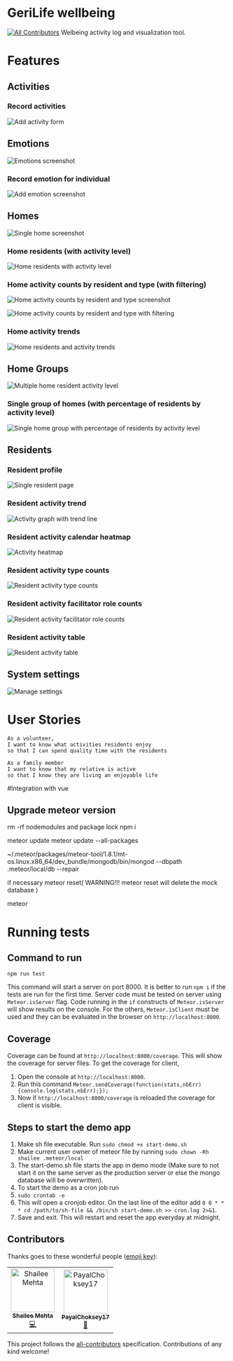 # GeriLife wellbeing
[![All Contributors](https://img.shields.io/badge/all_contributors-2-orange.svg?style=flat-square)](#contributors)
Welbeing activity log and visualization tool.

# Features
## Activities
### Record activities
![Add activity form](https://rawgit.com/GeriLife/wellbeing/develop/docs/screenshots/AddActivity.png)

## Emotions
![Emotions screenshot](https://rawgit.com/GeriLife/wellbeing/develop/docs/screenshots/Emotions.png)

### Record emotion for individual
![Add emotion screenshot](https://rawgit.com/GeriLife/wellbeing/develop/docs/screenshots/Emotions-addEmotion.png)

## Homes
![Single home screenshot](https://rawgit.com/GeriLife/wellbeing/develop/docs/screenshots/Home-withMockData.png)

### Home residents (with activity level)
![Home residents with activity level](https://rawgit.com/GeriLife/wellbeing/develop/docs/screenshots/Home-withMockData-residentsList.png)

### Home activity counts by resident and type (with filtering)
![Home activity counts by resident and type screenshot](https://rawgit.com/GeriLife/wellbeing/develop/docs/screenshots/Home-withMockData-activityCountsByResidentAndType.png)

![Home activity counts by resident and type with filtering](https://rawgit.com/GeriLife/wellbeing/develop/docs/screenshots/Home-withMockData-activityCountsByResidentAndType-filtered.png)

### Home activity trends
![Home residents and activity trends](https://rawgit.com/GeriLife/wellbeing/develop/docs/screenshots/Home-withMockData-activityLevelTrends.png)

## Home Groups
![Multiple home resident activity level](https://rawgit.com/GeriLife/wellbeing/develop/docs/screenshots/Homes-withMockData.png)

### Single group of homes (with percentage of residents by activity level)
![Single home group with percentage of residents by activity level](https://rawgit.com/GeriLife/wellbeing/develop/docs/screenshots/Homes-withMockData-singleGroup.png)

## Residents
### Resident profile
![Single resident page](https://raw.githubusercontent.com/GeriLife/wellbeing/develop/docs/screenshots/Resident-withMockData.png)

### Resident activity trend
![Activity graph with trend line](https://raw.githubusercontent.com/GeriLife/wellbeing/develop/docs/screenshots/Resident-withMockData-activityTrend.png)

### Resident activity calendar heatmap
![Activity heatmap](https://raw.githubusercontent.com/GeriLife/wellbeing/develop/docs/screenshots/Resident-withMockData-activityCalendarHeatmap.png)

### Resident activity type counts
![Resident activity type counts](https://rawgit.com/GeriLife/wellbeing/develop/docs/screenshots/Resident-withMockData-activityTypeCounts.png)

### Resident activity facilitator role counts
![Resident activity facilitator role counts](https://raw.githubusercontent.com/GeriLife/wellbeing/develop/docs/screenshots/Resident-withMockData-activityFacilitatorRoleCounts.png)

### Resident activity table
![Resident activity table](https://cdn.rawgit.com/GeriLife/wellbeing/master/docs/screenshots/activity-table.png)


## System settings
![Manage settings](https://cdn.rawgit.com/GeriLife/wellbeing/master/docs/screenshots/settings.png)

# User Stories
```
As a volunteer,
I want to know what activities residents enjoy
so that I can spend quality time with the residents
```

```
As a family member
I want to know that my relative is active
so that I know they are living an enjoyable life
```


#Integration with vue

## Upgrade meteor version
rm -rf nodemodules and package lock
npm i

meteor update
meteor update --all-packages

 ~/.meteor/packages/meteor-tool/1.8.1/mt-os.linux.x86_64/dev_bundle/mongodb/bin/mongod  --dbpath .meteor/local/db --repair

if necessary meteor reset(
WARNING!!! 
meteor reset will delete the mock database
)

 meteor

# Running tests
## Command to run
`npm run test`

This command will start a server on port 8000. It is better to run `npm i` if the tests are run for the first time.
Server code must be tested on server using `Meteor.isServer` flag. Code running in the `if` constructs of `Meteor.isServer` will show results on the console. For the others, `Meteor.isClient` must be used and they can be evaluated in the browser on `http://localhost:8000`.

## Coverage 
Coverage can be found at `http://localhost:8000/coverage`. This will show the coverage for server files. To get the coverage for client,
1. Open the console at `http://localhost:8000`.
2. Run this command `Meteor.sendCoverage(function(stats,nbErr) {console.log(stats,nbErr);});`
3. Now if `http://localhost:8000/coverage` is reloaded the coverage for client is visible. 

## Steps to start the demo app
1. Make sh file executable. Run `sudo chmod +x start-demo.sh`
2. Make current user owner of meteor file by running `sudo chown -Rh shailee .meteor/local`
3. The start-demo.sh file starts the app in demo mode (Make sure to not start it on the same server as the production server or else the mongo database will be overwritten).
4. To start the demo as a cron job run 
  1. `sudo crontab -e`
  2. This will open a cronjob editor. On the last line of the editor add `0 0 * * * cd /path/to/sh-file && /bin/sh start-demo.sh >> cron.log 2>&1`.
  3. Save and exit. This will restart and reset the app everyday at midnight.

## Contributors

Thanks goes to these wonderful people ([emoji key](https://allcontributors.org/docs/en/emoji-key)):

<!-- ALL-CONTRIBUTORS-LIST:START - Do not remove or modify this section -->
<!-- prettier-ignore -->
<table><tr><td align="center"><a href="https://github.com/shailee-m"><img src="https://avatars0.githubusercontent.com/u/10625985?v=4" width="100px;" alt="Shailee Mehta"/><br /><sub><b>Shailee Mehta</b></sub></a><br /><a href="https://github.com/GeriLife/wellbeing/commits?author=shailee-m" title="Code">💻</a></td><td align="center"><a href="https://github.com/PayalChoksey17"><img src="https://avatars0.githubusercontent.com/u/41734649?v=4" width="100px;" alt="PayalChoksey17"/><br /><sub><b>PayalChoksey17</b></sub></a><br /><a href="https://github.com/GeriLife/wellbeing/issues?q=author%3APayalChoksey17" title="Bug reports">🐛</a></td></tr></table>

<!-- ALL-CONTRIBUTORS-LIST:END -->

This project follows the [all-contributors](https://github.com/all-contributors/all-contributors) specification. Contributions of any kind welcome!